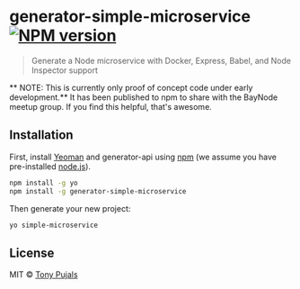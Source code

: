 # generator-simple-microservice [![NPM version][npm-image]][npm-url]

> Generate a Node microservice with Docker, Express, Babel, and Node Inspector support

** NOTE: This is currently only proof of concept code under early development.**
It has been published to npm to share with the BayNode meetup group. If you
find this helpful, that's awesome.

## Installation

First, install [Yeoman](http://yeoman.io) and generator-api using [npm](https://www.npmjs.com/) (we assume you have pre-installed [node.js](https://nodejs.org/)).

```bash
npm install -g yo
npm install -g generator-simple-microservice
```

Then generate your new project:

```bash
yo simple-microservice
```

## License

MIT © [Tony Pujals](https://twitter.com/subfuzion)


[npm-image]: https://badge.fury.io/js/generator-simple-microservice.svg
[npm-url]: https://npmjs.org/package/generator-simple-microservice
